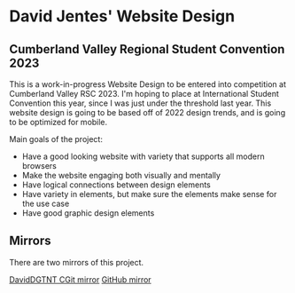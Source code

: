 # David Jentes' Website Design
## Cumberland Valley Regional Student Convention 2023

This is a work-in-progress Website Design to be entered into competition at Cumberland Valley RSC 2023. I'm hoping to place at International Student Convention this year, since I was just under the threshold last year. This website design is going to be based off of 2022 design trends, and is going to be optimized for mobile.

Main goals of the project:

* Have a good looking website with variety that supports all modern browsers
* Make the website engaging both visually and mentally
* Have logical connections between design elements
* Have variety in elements, but make sure the elements make sense for the use case
* Have good graphic design elements

## Mirrors

There are two mirrors of this project.

[DavidDGTNT CGit mirror](https://git.daviddgtnt.xyz/cgit/websitedesign2023)
[GitHub mirror](https://github.com/DavidJentes/websitedesign2023)